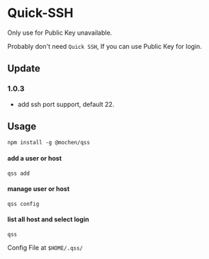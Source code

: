 # Quick-SSH

Only use for Public Key unavailable.

Probably don't need `Quick SSH`, If you can use Public Key for login.

## Update

### 1.0.3
- add ssh port support, default 22.

## Usage

```shell
npm install -g @mochen/qss
```

####  add a user or host
```shell
qss add
```

#### manage user or host
```shell
qss config
```

#### list all host and select login
```shell
qss
```

Config File at `$HOME/.qss/`